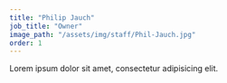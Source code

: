 ```yaml
---
title: "Philip Jauch"
job_title: "Owner"
image_path: "/assets/img/staff/Phil-Jauch.jpg"
order: 1
---
```


Lorem ipsum dolor sit amet, consectetur adipisicing elit.
